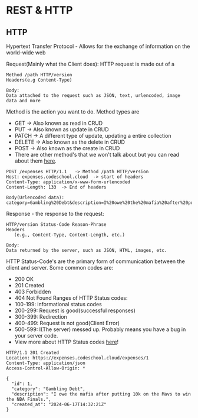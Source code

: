 # REST & HTTP

## HTTP
Hypertext Transfer Protocol - Allows for the exchange of information on the world-wide web

Request(Mainly what the Client does):
HTTP request is made out of a 
```HTTP
Method /path HTTP/version
Headers(e.g Content-Type)

Body:
Data attached to the request such as JSON, text, urlencoded, image data and more
```

Method is the action you want to do. Method types are
  - GET -> Also known as read in CRUD
  - PUT -> Also known as update in CRUD
  - PATCH -> A different type of update, updating a entire collection
  - DELETE -> Also known as the delete in CRUD
  - POST -> Also known as the create in CRUD
  - There are other method's that we won't talk about but you can read about them [here](https://developer.mozilla.org/en-US/docs/Web/HTTP/Methods).

```HTTP
POST /expenses HTTP/1.1   -> Method /path HTTP/version
Host: expenses.codeschool.cloud  -> start of headers
Content-Type: application/x-www-form-urlencoded
Content-Length: 133  -> End of headers

Body(Urlencoded data):
category=Gambling%20Debt&description=I%20owe%20the%20mafia%20after%20putting%2010k%20on%20the%20Mavs%20to%20win%20the%20NBA%20Finals.
```

Response - the response to the request:
```HTTP
HTTP/version Status-Code Reason-Phrase
Headers
   (e.g., Content-Type, Content-Length, etc.)

Body:
Data returned by the server, such as JSON, HTML, images, etc.
```

HTTP Status-Code's are the primary form of communication between the client and server. Some common codes are:
  - 200 OK
  - 201 Created
  - 403 Forbidden
  - 404 Not Found
Ranges of HTTP Status codes:
  - 100-199:  informational status codes
  - 200-299:  Request is good(successful responses)
  - 300-399:  Redirection
  - 400-499:  Request is not good(Client Error)
  - 500-599:  I(The server) messed up. Probably means you have a bug in your server code.
  - View more about HTTP Status codes [here](https://developer.mozilla.org/en-US/docs/Web/HTTP/Status)!

```HTTP
HTTP/1.1 201 Created
Location: https://expenses.codeschool.cloud/expenses/1
Content-Type: application/json
Access-Control-Allow-Origin: *

{
  "id": 1,
  "category": "Gambling Debt",
  "description": "I owe the mafia after putting 10k on the Mavs to win the NBA Finals.",
  "created_at": "2024-06-17T14:32:21Z"
}
```

